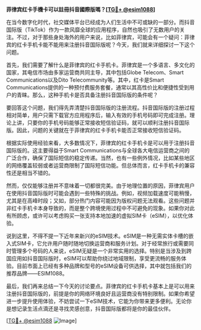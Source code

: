 **菲律宾红卡手機卡可以註冊抖音國際版嗎？[[TG💪+ @esim1088](https://t.me/s/esim1088)]**

在当今数字化时代，社交媒体平台已经成为人们生活中不可或缺的一部分。而抖音国际版（TikTok）作为一款风靡全球的应用程序，自然也吸引了无数用户的关注。不过，对于那些身处海外的用户来说，比如菲律宾，可能会有一个疑问：菲律宾的红卡手机卡能不能用来注册抖音国际版呢？今天，我们就来详细探讨一下这个问题。

首先，我们需要了解什么是菲律宾的红卡手机卡。菲律宾是一个多语言、多文化的国家，其电信市场由多家运营商共同主导，其中包括Globe Telecom、Smart Communications以及Dito Telecommunity等。其中，红卡是Smart Communications提供的一种预付费服务套餐，通常以其高性价比和便捷性受到用户的青睐。那么，这种手机卡是否具备注册抖音国际版的条件呢？

要回答这个问题，我们得先弄清楚抖音国际版的注册流程。抖音国际版的注册过程相对简单，用户只需下载官方应用程序后，输入有效的手机号码即可完成注册。理论上讲，只要你的手机号码能够正常接收短信验证码，就可以顺利注册抖音国际版。因此，问题的关键就在于菲律宾的红卡手机卡能否正常接收短信验证码。

根据实际使用经验来看，大多数情况下，菲律宾的红卡手机卡是可以用于注册抖音国际版的。这主要得益于Smart Communications与全球各大电信运营商之间的广泛合作，确保了国际短信的稳定传递。当然，也有一些例外情况，比如某些地区的网络覆盖较弱或者运营商限制了国际短信功能。但总体而言，红卡手机卡的兼容性还是相当不错的。

然而，仅仅能够注册并不意味着一切都很完美。由于地理位置的原因，菲律宾用户在使用抖音国际版时可能会遇到一些特殊的挑战。例如，视频加载速度可能稍慢，尤其是在高峰时段；又如，部分热门内容可能因为版权问题无法观看。这些问题并非红卡手机卡本身导致的，而是整个跨境使用过程中不可避免的现象。如果你对此有所顾虑，或许可以考虑购买一张支持本地加速的虚拟SIM卡（eSIM），以优化体验。

说到这里，不得不提一下近年来新兴的eSIM技术。eSIM是一种无需实体卡槽的嵌入式SIM卡，它允许用户随时随地切换运营商和服务计划。对于经常旅行或需要同时管理多个号码的人来说，eSIM无疑是一个非常实用的选择。特别是当涉及到跨国应用如抖音国际版时，eSIM可以帮助你绕过地域限制，享受更流畅的服务体验。目前市面上已经有多种品牌和型号的eSIM设备可供选择，其中就包括我们的推荐品牌——ESIM1088。

最后，我们再来总结一下今天的讨论要点。菲律宾的红卡手机卡基本上是可以用来注册抖音国际版的，前提是你的网络环境良好且运营商没有特别限制。如果你希望进一步提升使用体验，不妨尝试一下eSIM技术，它能为你带来更多便利。无论你是想记录生活点滴还是寻找灵感创意，抖音国际版都将是你的最佳伙伴。

[[TG💪+ @esim1088](https://t.me/s/esim1088) ![Image](https://i.postimg.cc/4NQfJmqS/Snipaste-2025-05-13-00-14-12.png)]